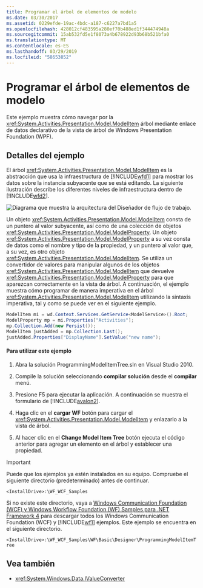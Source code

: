 ```yaml
---
title: Programar el árbol de elementos de modelo
ms.date: 03/30/2017
ms.assetid: 0229efde-19ac-4bdc-a187-c6227a7bd1a5
ms.openlocfilehash: 428012cf483595a280ef70b488ed1f344474948a
ms.sourcegitcommit: 15ab532fd5e1f8073a4b678922d93b68b521bfa0
ms.translationtype: MT
ms.contentlocale: es-ES
ms.lasthandoff: 03/29/2019
ms.locfileid: "58653852"
---
```

# <a name="programming-model-item-tree"></a>Programar el árbol de elementos de modelo
Este ejemplo muestra cómo navegar por la <xref:System.Activities.Presentation.Model.ModelItem> árbol mediante enlace de datos declarativo de la vista de árbol de Windows Presentation Foundation (WPF).

## <a name="sample-details"></a>Detalles del ejemplo
 El árbol <xref:System.Activities.Presentation.Model.ModelItem> es la abstracción que usa la infraestructura de [!INCLUDE[wfd1](../../../../includes/wfd1-md.md)] para mostrar los datos sobre la instancia subyacente que se está editando. La siguiente ilustración describe los diferentes niveles de infraestructura dentro de [!INCLUDE[wfd2](../../../../includes/wfd2-md.md)].

 ![Diagrama que muestra la arquitectura del Diseñador de flujo de trabajo.](./media/programming-model-item-tree/workflow-designer-architecture.jpg)

 Un objeto <xref:System.Activities.Presentation.Model.ModelItem> consta de un puntero al valor subyacente, así como de una colección de objetos <xref:System.Activities.Presentation.Model.ModelProperty>. Un objeto <xref:System.Activities.Presentation.Model.ModelProperty> a su vez consta de datos como el nombre y tipo de la propiedad, y un puntero al valor que, a su vez, es otro objeto <xref:System.Activities.Presentation.Model.ModelItem>. Se utiliza un convertidor de valores para manipular algunos de los objetos <xref:System.Activities.Presentation.Model.ModelItem> que devuelve <xref:System.Activities.Presentation.Model.ModelProperty> para que aparezcan correctamente en la vista de árbol. A continuación, el ejemplo muestra cómo programar de manera imperativa en el árbol <xref:System.Activities.Presentation.Model.ModelItem> utilizando la sintaxis imperativa, tal y como se puede ver en el siguiente ejemplo.

```csharp
ModelItem mi = wd.Context.Services.GetService<ModelService>().Root;
ModelProperty mp = mi.Properties["Activities"];
mp.Collection.Add(new Persist());
ModelItem justAdded = mp.Collection.Last();
justAdded.Properties["DisplayName"].SetValue("new name");
```

#### <a name="to-use-this-sample"></a>Para utilizar este ejemplo

1.  Abra la solución ProgrammingModelItemTree.sln en Visual Studio 2010.

2.  Compile la solución seleccionando **compilar solución** desde el **compilar** menú.

3.  Presione F5 para ejecutar la aplicación. A continuación se muestra el formulario de [!INCLUDE[avalon2](../../../../includes/avalon2-md.md)].

4.  Haga clic en el **cargar WF** botón para cargar el <xref:System.Activities.Presentation.Model.ModelItem> y enlazarlo a la vista de árbol.

5.  Al hacer clic en el **Change Model Item Tree** botón ejecuta el código anterior para agregar un elemento en el árbol y establecer una propiedad.

> [!IMPORTANT]
>  Puede que los ejemplos ya estén instalados en su equipo. Compruebe el siguiente directorio (predeterminado) antes de continuar.  
>   
>  `<InstallDrive>:\WF_WCF_Samples`  
>   
>  Si no existe este directorio, vaya a [Windows Communication Foundation (WCF) y Windows Workflow Foundation (WF) Samples para .NET Framework 4](https://go.microsoft.com/fwlink/?LinkId=150780) para descargar todos los Windows Communication Foundation (WCF) y [!INCLUDE[wf1](../../../../includes/wf1-md.md)] ejemplos. Este ejemplo se encuentra en el siguiente directorio.  
>   
>  `<InstallDrive>:\WF_WCF_Samples\WF\Basic\Designer\ProgrammingModelItemTree`  
  
## <a name="see-also"></a>Vea también
- <xref:System.Windows.Data.IValueConverter>
